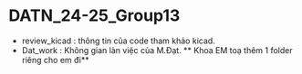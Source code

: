 # DATN_24-25_Group13
  - review_kicad : thông tin của code tham khảo kicad.
  - Dat_work : Không gian làn việc của M.Đạt.
  ** Khoa EM toạ thêm 1 folder riêng cho em đi**
